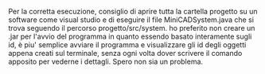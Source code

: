 Per la corretta esecuzione, consiglio di aprire tutta la cartella progetto su un software come visual studio e di eseguire il file MiniCADSystem.java che si trova seguendo il percorso progetto/src/system. 
ho preferito non creare un .jar per l'avvio del programma in quanto essendo basato interamente sugli id, è piu' semplice avviare il programma e visualizzare gli id degli oggetti appena creati sul terminale, 
senza ogni volta dover scrivere il comando apposito per vederne i dettagli. Spero non sia un problema.
